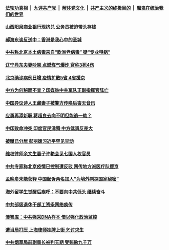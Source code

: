 ####  [法轮功真相](../../../../basic/blob/master/README.md?t=06201502) &nbsp;|&nbsp; [九评共产党](../../../../9ping.md/blob/master/README.md?t=06201502) &nbsp;|&nbsp; [解体党文化](../../../../jtdwh.md/blob/master/README.md?t=06201502)  &nbsp;|&nbsp; [共产主义的终极目的](../../../../gczydzjmd.md/blob/master/README.md?t=06201502) &nbsp;|&nbsp; [魔鬼在统治我们的世界](../../../../mgztzwmdsj.md/blob/master/README.md?t=06201502) 

#### [山西阳泉商业银行现挤兑 公务员被迫带头存钱](../pages/soh5/392341.md?t=06201502) 
#### [郝海东谈反送中：香港是我心中的圣城](../pages/soh5/392344.md?t=06201502) 
#### [中共称北京本土病毒来自“欧洲老病毒” 疑“专业甩锅”](../pages/soh5/392329.md?t=06201502) 
#### [辽宁丹东夫妻吵架 点燃煤气爆炸 官称3死4伤](../pages/soh5/392311.md?t=06201502) 
#### [北京确诊病例日增 疫情扩散5省 4省援京 ](../pages/soh5/392287.md?t=06201502) 
#### [中方为何秘而不宣？印媒称中共军队正副指挥官阵亡](../pages/soh5/392275.md?t=06201502) 
#### [中国异议诗人王藏妻子被警方传唤后杳无音讯](../pages/soh5/392260.md?t=06201502) 
#### [应勇再添新职 蒋超良去向不明但能逃一劫？](../pages/soh5/392263.md?t=06201502) 
#### [中印致命冲突 印度官民沸腾 中方低调反差大](../pages/soh5/392116.md?t=06201502) 
#### [被曝已分居 彭丽媛习近平罕见举动](../pages/soh5/391921.md?t=06201502) 
#### [维权律师余文生妻子许艳会见七国人权官员](../pages/soh5/392098.md?t=06201502) 
#### [中共专家称北京疫情已控制遭反驳 网传地方派医疗队援京](../pages/soh5/392083.md?t=06201502) 
#### [孟晚舟未能获释 中国起诉两名加人“为境外刺探国家秘密”](../pages/soh5/392029.md?t=06201502) 
#### [海外留学生觉醒后疾呼：不要向中共低头 继续奋斗](../pages/soh5/392011.md?t=06201502) 
#### [中共部级退休干部工资条网络疯传](../pages/soh5/392023.md?t=06201502) 
#### [澳智库：中共强采DNA样本 借以强化政治监控](../pages/soh5/391957.md?t=06201502) 
#### [遭当局打压 上海律师挂牌上街 乞讨求生](../pages/soh5/391933.md?t=06201502) 
#### [中共烟草局前副局长被判无期 受贿逾九千万](../pages/soh5/391954.md?t=06201502) 
